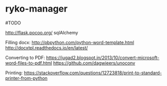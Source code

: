# ryko-manager

#TODO

http://flask.pocoo.org/
sqlAlchemy

Filling docx:
http://pbpython.com/python-word-template.html
http://docxtpl.readthedocs.io/en/latest/

Converting to PDF:
https://jugad2.blogspot.in/2013/10/convert-microsoft-word-files-to-pdf.html
https://github.com/dagwieers/unoconv

Printing:
https://stackoverflow.com/questions/12723818/print-to-standard-printer-from-python
